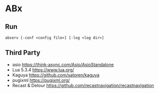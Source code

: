 # ABx

## Run

~~~
abserv [-conf <config file>] [-log <log dir>]
~~~

## Third Party

* asio https://think-async.com/Asio/AsioStandalone
* Lua 5.3.4 https://www.lua.org/
* Kaguya https://github.com/satoren/kaguya
* pugixml https://pugixml.org/
* Recast & Detour https://github.com/recastnavigation/recastnavigation
